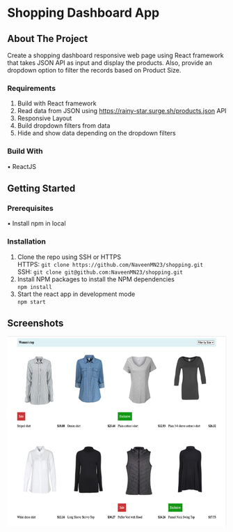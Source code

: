 # Shopping Dashboard App

## About The Project
Create a shopping dashboard responsive web page using React framework that takes JSON API as input and display the products. Also, provide an dropdown option to filter the records based on Product Size.

### Requirements
1. Build with React framework <br/>
2. Read data from JSON using https://rainy-star.surge.sh/products.json API <br/>
3. Responsive Layout <br/>
4. Build dropdown filters from data <br/>
5. Hide and show data depending on the dropdown filters <br/>

### Build With
• ReactJS

## Getting Started

### Prerequisites
• Install npm in local

### Installation
1. Clone the repo using SSH or HTTPS <br/>
    HTTPS: ``` git clone https://github.com/NaveenMN23/shopping.git ``` <br/>
    SSH: ``` git clone git@github.com:NaveenMN23/shopping.git ```
2. Install NPM packages to install the NPM dependencies <br/>
    ``` npm install ```
3. Start the react app in development mode <br/>
    ``` npm start ```

## Screenshots
<img src="public/images/dashboard-screenshot.png" alt="Dashboard Screenshot" width="645" height="436">


